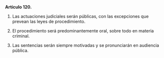 **Artículo 120.**

1. Las actuaciones judiciales serán públicas, con las excepciones que prevean las leyes de procedimiento.

2. El procedimiento será predominantemente oral, sobre todo en materia criminal.

3. Las sentencias serán siempre motivadas y se pronunciarán en audiencia pública.